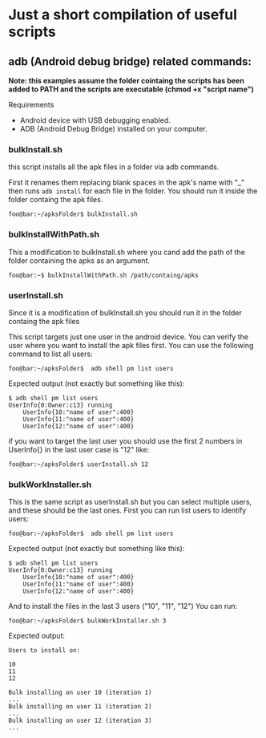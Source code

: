 # Just a short compilation of useful scripts

## adb (Android debug bridge) related commands:
**Note: this examples assume the folder cointaing the scripts has been added to PATH and the scripts are executable (chmod +x "script name")**

Requirements

- Android device with USB debugging enabled.
- ADB (Android Debug Bridge) installed on your computer.

### bulkInstall.sh
this script installs all the apk files in a folder via adb commands.

First it renames them replacing blank spaces in the apk's name with "_" then runs
 ``` adb install ``` for each file in the folder. You should run it inside the folder containg the apk files.
 ```console
foo@bar:~/apksFolder$ bulkInstall.sh
```
 

### bulkInstallWithPath.sh
This a  modification to bulkInstall.sh where you cand add the path of the folder containing the apks as an argument.

```console
foo@bar:~$ bulkInstallWithPath.sh /path/containg/apks
```

### userInstall.sh
Since it is a modification of bulkInstall.sh you should run it in the folder containg the apk files

This script targets just one user in the android device. You can verify the user where you want to install the apk files first. You can use the following command to list all users:

```console
foo@bar:~/apksFolder$  adb shell pm list users
```
Expected output (not exactly but something like this):
```console
$ adb shell pm list users
UserInfo{0:Owner:c13} running
    UserInfo{10:"name of user":400}
    UserInfo{11:"name of user":400}
    UserInfo{12:"name of user":400}
```
if you want to target the last user you should use the first 2 numbers in UserInfo{} in the last user case is "12" like:
```console
foo@bar:~/apksFolder$ userInstall.sh 12
```
### bulkWorkInstaller.sh
This is the same script as userInstall.sh but you can select multiple users, and these should be the last ones.
First you can run list users to identify users:
```console
foo@bar:~/apksFolder$  adb shell pm list users
```
Expected output (not exactly but something like this):
```console
$ adb shell pm list users
UserInfo{0:Owner:c13} running
    UserInfo{10:"name of user":400}
    UserInfo{11:"name of user":400}
    UserInfo{12:"name of user":400}
```
And to install the files in the last 3 users ("10", "11", "12") You can run: 
```console
foo@bar:~/apksFolder$ bulkWorkInstaller.sh 3
```
Expected output:
```console
Users to install on:

10
11
12

Bulk installing on user 10 (iteration 1)
...
Bulk installing on user 11 (iteration 2)
...
Bulk installing on user 12 (iteration 3)
...
```